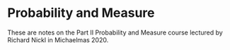# Probability and Measure

These are notes on the Part II Probability and Measure course lectured by Richard Nickl in Michaelmas 2020.